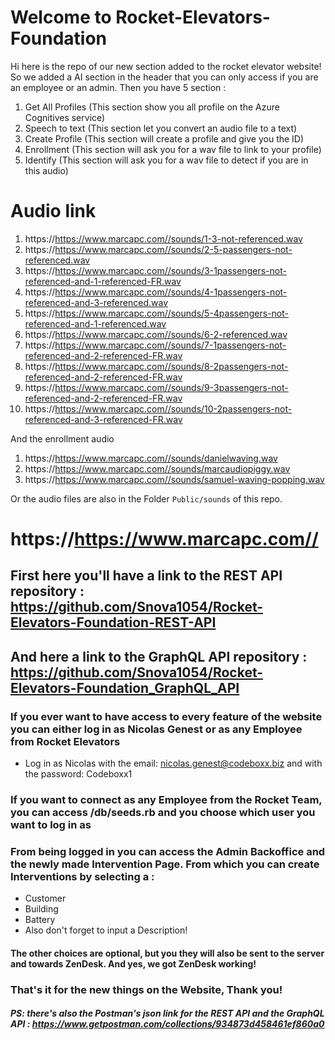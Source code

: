 # Welcome to Rocket-Elevators-Foundation
Hi here is the repo of our new section added to the rocket elevator website!
So we added a AI section in the header that you can only access if you are an employee or an admin.
Then you have 5 section :  
1. Get All Profiles (This section show you all profile on the Azure Cognitives service)  
2. Speech to text (This section let you convert an audio file to a text)
3. Create Profile (This section will create a profile and give you the ID)
4. Enrollment (This section will ask you for a wav file to link to your profile)
5. Identify (This section will ask you for a wav file to detect if you are in this audio)

# Audio link 
1. https://https://www.marcapc.com//sounds/1-3-not-referenced.wav
2. https://https://www.marcapc.com//sounds/2-5-passengers-not-referenced.wav
3. https://https://www.marcapc.com//sounds/3-1passengers-not-referenced-and-1-referenced-FR.wav
4. https://https://www.marcapc.com//sounds/4-1passengers-not-referenced-and-3-referenced.wav
5. https://https://www.marcapc.com//sounds/5-4passengers-not-referenced-and-1-referenced.wav
6. https://https://www.marcapc.com//sounds/6-2-referenced.wav
7. https://https://www.marcapc.com//sounds/7-1passengers-not-referenced-and-2-referenced-FR.wav
8. https://https://www.marcapc.com//sounds/8-2passengers-not-referenced-and-2-referenced-FR.wav
9. https://https://www.marcapc.com//sounds/9-3passengers-not-referenced-and-2-referenced-FR.wav
10. https://https://www.marcapc.com//sounds/10-2passengers-not-referenced-and-3-referenced-FR.wav

And the enrollment audio
1. https://https://www.marcapc.com//sounds/danielwaving.wav
2. https://https://www.marcapc.com//sounds/marcaudiopiggy.wav
3. https://https://www.marcapc.com//sounds/samuel-waving-popping.wav

Or the audio files are also in the Folder `Public/sounds` of this repo.

# https://https://www.marcapc.com//
## First here you'll have a link to the REST API repository : https://github.com/Snova1054/Rocket-Elevators-Foundation-REST-API
## And here a link to the GraphQL API repository : https://github.com/Snova1054/Rocket-Elevators-Foundation_GraphQL_API
### If you ever want to have access to every feature of the website you can either log in as Nicolas Genest or as any Employee from Rocket Elevators
- Log in as Nicolas with the email: nicolas.genest@codeboxx.biz and with the password: Codeboxx1
### If you want to connect as any Employee from the Rocket Team, you can access /db/seeds.rb and you choose which user you want to log in as
### From being logged in you can access the Admin Backoffice and the newly made Intervention Page. From which you can create Interventions by selecting a :
- Customer
- Building
- Battery
- Also don't forget to input a Description!
#### The other choices are optional, but you they will also be sent to the server and towards ZenDesk. And yes, we got ZenDesk working!
### That's it for the new things on the Website, Thank you!
##### PS: there's also the Postman's json link for the REST API and the GraphQL API : https://www.getpostman.com/collections/934873d458461ef860a0
